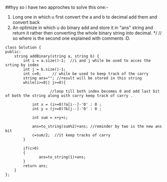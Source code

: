 ##hyy so i have two approches to solve this one:-
1. Long one in which u first convert the a and b to decimal add them and convert back
2. An optimize in which u do binary add and store it in "ans" string and return it rather then converting the whole binary string into decimal.
*/
// so where is the second one explained with comments :D.

```
class Solution {
public:
    string addBinary(string a, string b) {
        int i = a.size()-1;  //i and j while be used to acces the srting by index 
        int j = b.size()-1;
        int c=0;     // while be used to keep track of the carry
        string ans=""; //result will be stored in this string
        while(i>=0|| j>=0){
                    
                    //loop till both index becomes 0 and add last bit of both the string along with carry keep track of carry .
    
            int x = (i>=0)?a[i--]-'0' : 0 ; 
            int y = (j>=0)?b[j--]-'0' : 0 ;
    
            int sum = x+y+c;
            
            ans=to_string(sum%2)+ans; //reminder by two is the new ans bit
            c=sum/2;  //it keep tracks of carry
        }
    
        if(c>0)
        {
               ans=to_string(1)+ans;
        }
        return ans;     
    }
};
```
